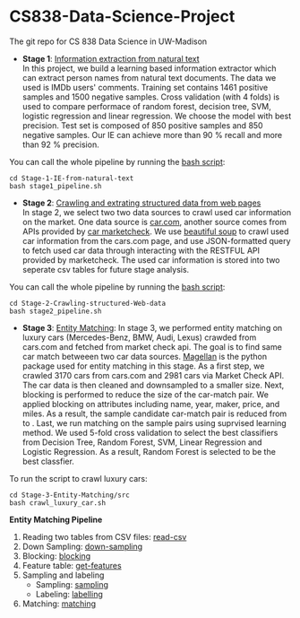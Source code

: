 # CS838-Data-Science-Project
The git repo for CS 838 Data Science in UW-Madison

* **Stage 1**: [Information extraction from natural text](https://sites.google.com/site/anhaidgroup/courses/cs-838-spring-2018/project-description/stage-1)<br>
In this project, we build a learning based information extractor which can extract person 
names from natural text documents. The data we used is IMDb users' comments.
Training set contains 1461 positive samples and 1500 negative samples.
Cross validation (with 4 folds) is used to compare performace of random forest, decision tree,
SVM, logistic regression and linear regression. We choose the model with best precision. Test set is
composed of 850 positive samples and 850 negative samples. Our IE can achieve more than 90 % recall
and more than 92 % precision.

You can call the whole pipeline by running the [bash script](./Stage-1-IE-from-natural-text/stage1_pipeline.sh):

```
cd Stage-1-IE-from-natural-text
bash stage1_pipeline.sh
```

* **Stage 2**: [Crawling and extrating structured data from web pages](https://sites.google.com/site/anhaidgroup/courses/cs-838-spring-2018/project-description/stage-2)<br>
In stage 2, we select two two data sources to crawl used car information on the market. One data source is [car.com](https://www.cars.com/), another source comes from APIs provided by [car marketcheck](https://apidocs.marketcheck.com/). We use [beautiful soup](https://www.crummy.com/software/BeautifulSoup/) to crawl used car information from the cars.com page, and use JSON-formatted query to fetch used car data through interacting with the RESTFUL API provided by marketcheck. The used car information is stored into two seperate csv tables for future stage analysis.

You can call the whole pipeline by running the [bash script](./Stage-2-Crawling-structured-Web-data/stage2_pipeline.sh):

```
cd Stage-2-Crawling-structured-Web-data
bash stage2_pipeline.sh
```

* **Stage 3**: [Entity Matching](https://sites.google.com/site/anhaidgroup/courses/cs-838-spring-2018/project-description/stage-3):
In stage 3, we performed entity matching on luxury cars (Mercedes-Benz, BMW, Audi, Lexus) crawded from cars.com and fetched from market check api. The goal is to find same car match betweeen two car data sources. [Magellan](https://sites.google.com/site/anhaidgroup/projects/magellan/py_entitymatching) is the python package used for entity matching in this stage. As a first step, we crawled 3170 cars from cars.com and 2981 cars via Market Check API. The car data is then cleaned and downsampled to a smaller size. Next, blocking is performed to reduce the size of the car-match pair. We applied blocking on attributes including name, year, maker, price, and miles. As a result, the sample candidate car-match pair is reduced from  to . Last, we run matching on the sample pairs using suprvised learning method. We used 5-fold cross validation to select the best classifiers from Decision Tree, Random Forest, SVM, Linear Regression and Logistic Regression. As a result, Random Forest is selected to be the best classfier.

To run the script to crawl luxury cars:
```
cd Stage-3-Entity-Matching/src
bash crawl_luxury_car.sh
```

**Entity Matching Pipeline**

1. Reading two tables from CSV files: [read-csv](Stage-3-Entity-Matching/notebooks/read-csv.ipynb)
2. Down Sampling: [down-sampling](Stage-3-Entity-Matching/notebooks/down-sampling.ipynb)
3. Blocking: [blocking](Stage-3-Entity-Matching/notebooks/block.ipynb)
4. Feature table: [get-features](Stage-3-Entity-Matching/notebooks/features.ipynb)
5. Sampling and labeling
	* Sampling: [sampling](Stage-3-Entity-Matching/notebooks/sample.ipynb)
	* Labeling: [labelling](Stage-3-Entity-Matching/notebooks/label.ipynb)
6. Matching: [matching](Stage-3-Entity-Matching/notebooks/match.ipynb)





